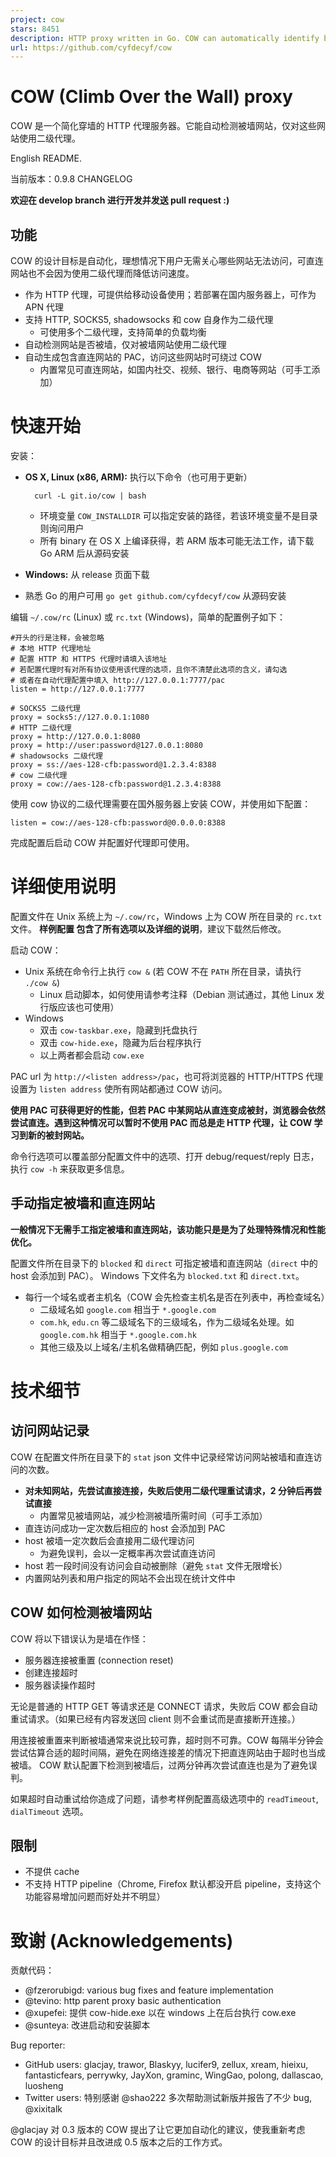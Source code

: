 ```yaml
---
project: cow
stars: 8451
description: HTTP proxy written in Go. COW can automatically identify blocked sites and use parent proxies to access.
url: https://github.com/cyfdecyf/cow
---
```


COW (Climb Over the Wall) proxy
===============================

COW 是一个简化穿墙的 HTTP 代理服务器。它能自动检测被墙网站，仅对这些网站使用二级代理。

English README.

当前版本：0.9.8 CHANGELOG

**欢迎在 develop branch 进行开发并发送 pull request :)**

功能
--

COW 的设计目标是自动化，理想情况下用户无需关心哪些网站无法访问，可直连网站也不会因为使用二级代理而降低访问速度。

-   作为 HTTP 代理，可提供给移动设备使用；若部署在国内服务器上，可作为 APN 代理
-   支持 HTTP, SOCKS5, shadowsocks 和 cow 自身作为二级代理
    -   可使用多个二级代理，支持简单的负载均衡
-   自动检测网站是否被墙，仅对被墙网站使用二级代理
-   自动生成包含直连网站的 PAC，访问这些网站时可绕过 COW
    -   内置常见可直连网站，如国内社交、视频、银行、电商等网站（可手工添加）

快速开始
====

安装：

-   **OS X, Linux (x86, ARM):** 执行以下命令（也可用于更新）
    
    ```
      curl -L git.io/cow | bash
    ```
    
    -   环境变量 `COW_INSTALLDIR` 可以指定安装的路径，若该环境变量不是目录则询问用户
    -   所有 binary 在 OS X 上编译获得，若 ARM 版本可能无法工作，请下载 Go ARM 后从源码安装
-   **Windows:** 从 release 页面下载
    
-   熟悉 Go 的用户可用 `go get github.com/cyfdecyf/cow` 从源码安装
    

编辑 `~/.cow/rc` (Linux) 或 `rc.txt` (Windows)，简单的配置例子如下：

```
#开头的行是注释，会被忽略
# 本地 HTTP 代理地址
# 配置 HTTP 和 HTTPS 代理时请填入该地址
# 若配置代理时有对所有协议使用该代理的选项，且你不清楚此选项的含义，请勾选
# 或者在自动代理配置中填入 http://127.0.0.1:7777/pac
listen = http://127.0.0.1:7777

# SOCKS5 二级代理
proxy = socks5://127.0.0.1:1080
# HTTP 二级代理
proxy = http://127.0.0.1:8080
proxy = http://user:password@127.0.0.1:8080
# shadowsocks 二级代理
proxy = ss://aes-128-cfb:password@1.2.3.4:8388
# cow 二级代理
proxy = cow://aes-128-cfb:password@1.2.3.4:8388
```

使用 cow 协议的二级代理需要在国外服务器上安装 COW，并使用如下配置：

```
listen = cow://aes-128-cfb:password@0.0.0.0:8388
```

完成配置后启动 COW 并配置好代理即可使用。

详细使用说明
======

配置文件在 Unix 系统上为 `~/.cow/rc`，Windows 上为 COW 所在目录的 `rc.txt` 文件。 **样例配置 包含了所有选项以及详细的说明**，建议下载然后修改。

启动 COW：

-   Unix 系统在命令行上执行 `cow &` (若 COW 不在 `PATH` 所在目录，请执行 `./cow &`)
    -   Linux 启动脚本，如何使用请参考注释（Debian 测试通过，其他 Linux 发行版应该也可使用）
-   Windows
    -   双击 `cow-taskbar.exe`，隐藏到托盘执行
    -   双击 `cow-hide.exe`，隐藏为后台程序执行
    -   以上两者都会启动 `cow.exe`

PAC url 为 `http://<listen address>/pac`，也可将浏览器的 HTTP/HTTPS 代理设置为 `listen address` 使所有网站都通过 COW 访问。

**使用 PAC 可获得更好的性能，但若 PAC 中某网站从直连变成被封，浏览器会依然尝试直连。遇到这种情况可以暂时不使用 PAC 而总是走 HTTP 代理，让 COW 学习到新的被封网站。**

命令行选项可以覆盖部分配置文件中的选项、打开 debug/request/reply 日志，执行 `cow -h` 来获取更多信息。

手动指定被墙和直连网站
-----------

**一般情况下无需手工指定被墙和直连网站，该功能只是是为了处理特殊情况和性能优化。**

配置文件所在目录下的 `blocked` 和 `direct` 可指定被墙和直连网站（`direct` 中的 host 会添加到 PAC）。 Windows 下文件名为 `blocked.txt` 和 `direct.txt`。

-   每行一个域名或者主机名（COW 会先检查主机名是否在列表中，再检查域名）
    -   二级域名如 `google.com` 相当于 `*.google.com`
    -   `com.hk`, `edu.cn` 等二级域名下的三级域名，作为二级域名处理。如 `google.com.hk` 相当于 `*.google.com.hk`
    -   其他三级及以上域名/主机名做精确匹配，例如 `plus.google.com`

技术细节
====

访问网站记录
------

COW 在配置文件所在目录下的 `stat` json 文件中记录经常访问网站被墙和直连访问的次数。

-   **对未知网站，先尝试直接连接，失败后使用二级代理重试请求，2 分钟后再尝试直接**
    -   内置常见被墙网站，减少检测被墙所需时间（可手工添加）
-   直连访问成功一定次数后相应的 host 会添加到 PAC
-   host 被墙一定次数后会直接用二级代理访问
    -   为避免误判，会以一定概率再次尝试直连访问
-   host 若一段时间没有访问会自动被删除（避免 `stat` 文件无限增长）
-   内置网站列表和用户指定的网站不会出现在统计文件中

COW 如何检测被墙网站
------------

COW 将以下错误认为是墙在作怪：

-   服务器连接被重置 (connection reset)
-   创建连接超时
-   服务器读操作超时

无论是普通的 HTTP GET 等请求还是 CONNECT 请求，失败后 COW 都会自动重试请求。（如果已经有内容发送回 client 则不会重试而是直接断开连接。）

用连接被重置来判断被墙通常来说比较可靠，超时则不可靠。COW 每隔半分钟会尝试估算合适的超时间隔，避免在网络连接差的情况下把直连网站由于超时也当成被墙。 COW 默认配置下检测到被墙后，过两分钟再次尝试直连也是为了避免误判。

如果超时自动重试给你造成了问题，请参考样例配置高级选项中的 `readTimeout`, `dialTimeout` 选项。

限制
--

-   不提供 cache
-   不支持 HTTP pipeline（Chrome, Firefox 默认都没开启 pipeline，支持这个功能容易增加问题而好处并不明显）

致谢 (Acknowledgements)
=====================

贡献代码：

-   @fzerorubigd: various bug fixes and feature implementation
-   @tevino: http parent proxy basic authentication
-   @xupefei: 提供 cow-hide.exe 以在 windows 上在后台执行 cow.exe
-   @sunteya: 改进启动和安装脚本

Bug reporter:

-   GitHub users: glacjay, trawor, Blaskyy, lucifer9, zellux, xream, hieixu, fantasticfears, perrywky, JayXon, graminc, WingGao, polong, dallascao, luosheng
-   Twitter users: 特别感谢 @shao222 多次帮助测试新版并报告了不少 bug, @xixitalk

@glacjay 对 0.3 版本的 COW 提出了让它更加自动化的建议，使我重新考虑 COW 的设计目标并且改进成 0.5 版本之后的工作方式。
